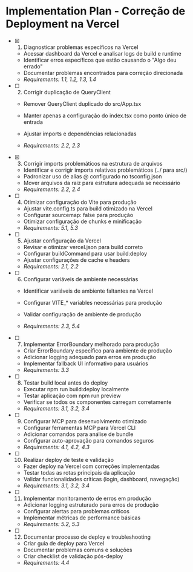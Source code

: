 # Implementation Plan - Correção de Deployment na Vercel

- [x] 1. Diagnosticar problemas específicos na Vercel


  - Acessar dashboard da Vercel e analisar logs de build e runtime
  - Identificar erros específicos que estão causando o "Algo deu errado"
  - Documentar problemas encontrados para correção direcionada
  - _Requirements: 1.1, 1.2, 1.3, 1.4_



- [ ] 2. Corrigir duplicação de QueryClient




  - Remover QueryClient duplicado do src/App.tsx
  - Manter apenas a configuração do index.tsx como ponto único de entrada


  - Ajustar imports e dependências relacionadas
  - _Requirements: 2.2, 2.3_

- [x] 3. Corrigir imports problemáticos na estrutura de arquivos


  - Identificar e corrigir imports relativos problemáticos (../ para src/)
  - Padronizar uso de alias @ configurado no tsconfig.json
  - Mover arquivos da raiz para estrutura adequada se necessário
  - _Requirements: 2.2, 2.4_



- [ ] 4. Otimizar configuração do Vite para produção
  - Ajustar vite.config.ts para build otimizado na Vercel
  - Configurar sourcemap: false para produção
  - Otimizar configuração de chunks e minificação
  - _Requirements: 5.1, 5.3_

- [ ] 5. Ajustar configuração da Vercel
  - Revisar e otimizar vercel.json para build correto
  - Configurar buildCommand para usar build:deploy
  - Ajustar configurações de cache e headers
  - _Requirements: 2.1, 2.2_

- [ ] 6. Configurar variáveis de ambiente necessárias
  - Identificar variáveis de ambiente faltantes na Vercel
  - Configurar VITE_* variables necessárias para produção



  - Validar configuração de ambiente de produção
  - _Requirements: 2.3, 5.4_


- [ ] 7. Implementar ErrorBoundary melhorado para produção
  - Criar ErrorBoundary específico para ambiente de produção
  - Adicionar logging adequado para erros em produção
  - Implementar fallback UI informativo para usuários
  - _Requirements: 3.3_

- [ ] 8. Testar build local antes do deploy
  - Executar npm run build:deploy localmente
  - Testar aplicação com npm run preview
  - Verificar se todos os componentes carregam corretamente
  - _Requirements: 3.1, 3.2, 3.4_

- [ ] 9. Configurar MCP para desenvolvimento otimizado
  - Configurar ferramentas MCP para Vercel CLI
  - Adicionar comandos para análise de bundle
  - Configurar auto-aprovação para comandos seguros
  - _Requirements: 4.1, 4.2, 4.3_

- [ ] 10. Realizar deploy de teste e validação
  - Fazer deploy na Vercel com correções implementadas
  - Testar todas as rotas principais da aplicação
  - Validar funcionalidades críticas (login, dashboard, navegação)
  - _Requirements: 3.1, 3.2, 3.4_

- [ ] 11. Implementar monitoramento de erros em produção
  - Adicionar logging estruturado para erros de produção
  - Configurar alertas para problemas críticos
  - Implementar métricas de performance básicas
  - _Requirements: 5.2, 5.3_

- [ ] 12. Documentar processo de deploy e troubleshooting
  - Criar guia de deploy para Vercel
  - Documentar problemas comuns e soluções
  - Criar checklist de validação pós-deploy
  - _Requirements: 4.4_